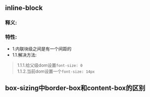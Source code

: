 ## inline-block

### 释义:
### 特性: 

- 1.内联块级之间是有一个间距的  
- 1.1.解决方法:

> 1.1.1.给父级dom设置`font-size: 0`  
> 1.1.2.当前dom设置一个`font-size: 14px`


## box-sizing中border-box和content-box的区别